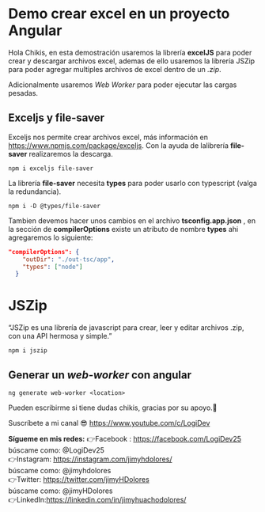 # Demo crear excel en un proyecto Angular

Hola Chikis, en esta demostración usaremos la librería **excelJS** para poder crear y descargar archivos excel, ademas de ello usaremos la librería JSZip para poder agregar multiples archivos de excel dentro de un _*.zip*_.

Adicionalmente usaremos _Web Worker_ para poder ejecutar las cargas pesadas.

## Exceljs y file-saver

Exceljs nos permite crear archivos excel, más información en https://www.npmjs.com/package/exceljs. Con la ayuda de lalibrería **file-saver** realizaremos la descarga.

```console
npm i exceljs file-saver
```

La librería **file-saver** necesita **types** para poder usarlo con typescript (valga la redundancia).

```console
npm i -D @types/file-saver
```

Tambien devemos hacer unos cambios en el archivo **tsconfig.app.json** , en la sección de **compilerOptions** existe un atributo de nombre **types** ahi agregaremos lo siguiente:

```json
"compilerOptions": {
    "outDir": "./out-tsc/app",
    "types": ["node"]
  }
```

# JSZip

“JSZip es una librería de javascript para crear, leer y editar archivos .zip, con una API hermosa y simple.”

```console
npm i jszip
```

## Generar un _web-worker_ con angular

```console
ng generate web-worker <location>
```

Pueden escribirme si tiene dudas chikis, gracias por su apoyo.🤗

Suscríbete a mi canal 😎
https://www.youtube.com/c/LogiDev

**Sígueme en mis redes:**
👉Facebook : https://facebook.com/LogiDev25  
búscame como: @LogiDev25  
👉Instagram: https://instagram.com/jimyhdolores/  
búscame como: @jimyhdolores  
👉Twitter: https://twitter.com/jimyHDolores  
búscame como: @jimyHDolores  
👉LinkedIn:https://linkedin.com/in/jimyhuachodolores/
